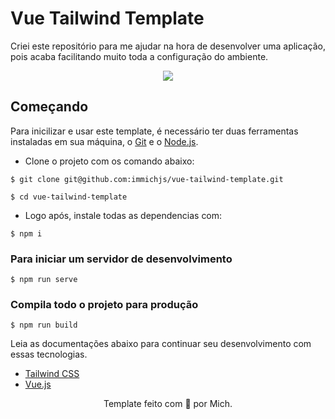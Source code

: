 # Vue Tailwind Template

Criei este repositório para me ajudar na hora de desenvolver uma aplicação, pois acaba facilitando muito toda a configuração do ambiente.

<p align="center">
    <img src="https://i.imgur.com/g1Ev9cH.png">
</p>

## Começando

Para inicilizar e usar este template, é necessário ter duas ferramentas instaladas em sua máquina, o [Git](https://git-scm.com/) e o [Node.js](https://nodejs.org/).

- Clone o projeto com os comando abaixo:
```
$ git clone git@github.com:immichjs/vue-tailwind-template.git

$ cd vue-tailwind-template
```

- Logo após, instale todas as dependencias com:
```
$ npm i
```

### Para iniciar um servidor de desenvolvimento
```
$ npm run serve
```

### Compila todo o projeto para produção
```
$ npm run build
```

Leia as documentações abaixo para continuar seu desenvolvimento com essas tecnologias.

- [Tailwind CSS](https://tailwindcss.com/)
- [Vue.js](https://br.vuejs.org/)

<p align="center">Template feito com 💖 por Mich.</p>

